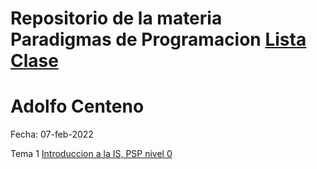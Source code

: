 # Repositorio de la materia Paradigmas de Programacion [Lista Clase](https://docs.google.com/spreadsheets/d/1aOzj7qcsQjRdSnlTtJPkq-xHQeIXSgOwAYhze_f7lys/edit?usp=sharing)

# Adolfo Centeno

Fecha: 07-feb-2022

Tema 1 [Introduccion a la IS, PSP nivel 0](https://github.com/adsoftsito/acenteno_introing/blob/master/w2/iis_sesion_2.pdf)



